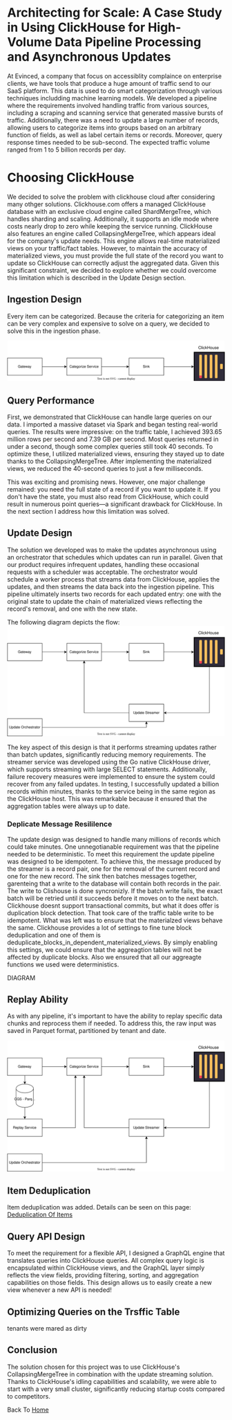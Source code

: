 # Architecting for Scale: A Case Study in Using ClickHouse for High-Volume Data Pipeline Processing and Asynchronous Updates
At Evinced, a company that focus on accessiblity complaince on enterprise clients, we have tools that produce a huge amount of traffic send to our SaaS platform. 
This data is used to do smart categorization through various techniques includding machine learning models.
We developed a pipeline where the requirements involved handling traffic from various sources, including a scraping and scanning service that generated massive bursts of traffic. 
Additionally, there was a need to update a large number of records, allowing users to categorize items into groups based on an arbitrary function of fields, as well as label certain items or records.
Moreover, query response times needed to be sub-second. 
The expected traffic volume ranged from 1 to 5 billion records per day.

# Choosing ClickHouse
We decided to solve the problem with clickhouse cloud after considering many othger solutions.
Clickhouse.com offers a managed ClickHouse database with an exclusive cloud engine called ShardMergeTree, which handles sharding and scaling. Additionally, 
it supports an idle mode where costs nearly drop to zero while keeping the service running. 
ClickHouse also features an engine called CollapsingMergeTree, which appears ideal for the company's update needs. 
This engine allows real-time materialized views on your traffic/fact tables. However, to maintain the accuracy of materialized views, 
you must provide the full state of the record you want to update so ClickHouse can correctly adjust the aggregated data. 
Given this significant constraint, we decided to explore whether we could overcome this limitation which is described in the Update Design section.

## Ingestion Design
Every item can be categorized. Because the criteria for categorizing an item can be very complex and expensive to solve on a query, we decided to solve this in the ingestion phase.

![My SVG Image](/evinced/platform_ingestion.svg)

## Query Performance

First, we demonstrated that ClickHouse can handle large queries on our data. I imported a massive dataset via Spark and began testing real-world queries. The results were impressive: on the traffic table, I achieved 393.65 million rows per second and 7.39 GB per second. Most queries returned in under a second, though some complex queries still took 40 seconds. To optimize these, I utilized materialized views, ensuring they stayed up to date thanks to the CollapsingMergeTree. After implementing the materialized views, we reduced the 40-second queries to just a few milliseconds.

This was exciting and promising news. However, one major challenge remained: you need the full state of a record if you want to update it. If you don't have the state, you must also read from ClickHouse, which could result in numerous point queries—a significant drawback for ClickHouse. In the next section I address how this limitation was solved.

## Update Design

The solution we developed was to make the updates asynchronous using an orchestrator that schedules which updates can run in parallel. Given that our product requires infrequent updates, handling these occasional requests with a scheduler was acceptable. The orchestrator would schedule a worker process that streams data from ClickHouse, applies the updates, and then streams the data back into the ingestion pipeline. This pipeline ultimately inserts two records for each updated entry: one with the original state to update the chain of materialized views reflecting the record's removal, and one with the new state.

The following diagram depicts the flow:
![My SVG Image](/evinced/platform_update.svg)

The key aspect of this design is that it performs streaming updates rather than batch updates, significantly reducing memory requirements. The streamer service was developed using the Go native ClickHouse driver, which supports streaming with large SELECT statements. Additionally, failure recovery measures were implemented to ensure the system could recover from any failed updates. In testing, I successfully updated a billion records within minutes, thanks to the service being in the same region as the ClickHouse host. This was remarkable because it ensured that the aggregation tables were always up to date.

### Deplicate Message Resililence
The update design was designed to handle many millions of records which could take minutes. One unnegotianable requirement was that the pipeline needed to be deterministic.
To meet this requirement the update pipeline was designed to be idempotent. To achieve this, the message produced by the streamer is a record pair, one for the removal of the current record and one for the new record. The sink then batches messages together, garenteing that a write to the database will contain both records in the pair. The write to Clishouse is done syncronizly.
If the batch write fails, the exact batch will be retried until it succeeds before it moves on to the next batch.
Clickhouse doesnt support transactional commits, but what it does offer is duplication block detection. That took care of the traffic table write to be idempotent.
What was left was to ensure that the materialzed views behave the same. Clickhouse provides a lot of settings to fine tune block deduplication and one of them is deduplicate_blocks_in_dependent_materialized_views. By simply enabling this settings, we could ensure that the aggreagtion tables will not be affected by duplicate blocks. Also we ensured that all our aggreagte functions we used were deterministics.

DIAGRAM


## Replay Ability
As with any pipeline, it's important to have the ability to replay specific data chunks and reprocess them if needed. To address this, the raw input was saved in Parquet format, partitioned by tenant and date.

![My SVG Image](/evinced/platform_replay.svg)

## Item Deduplication
Item deduplication was added. Details can be seen on this page: [Deduplication Of Items](./platform_deduplication.md)

## Query API Design
To meet the requirement for a flexible API, I designed a GraphQL engine that translates queries into ClickHouse queries. All complex query logic is encapsulated within ClickHouse views, and the GraphQL layer simply reflects the view fields, providing filtering, sorting, and aggregation capabilities on those fields. This design allows us to easily create a new view whenever a new API is needed!

## Optimizing Queries on the Trsffic Table
tenants were mared as dirty

## Conclusion
The solution chosen for this project was to use ClickHouse's CollapsingMergeTree in combination with the update streaming solution. Thanks to ClickHouse's idling capabilities and scalability, we were able to start with a very small cluster, significantly reducing startup costs compared to competitors.

Back To [Home](../index.md)

